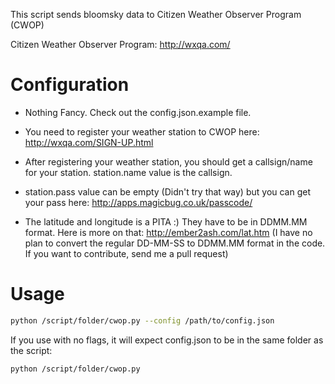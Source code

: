 This script sends bloomsky data to Citizen Weather Observer Program (CWOP)

Citizen Weather Observer Program: http://wxqa.com/

# Configuration
* Nothing Fancy. Check out the config.json.example file. 

* You need to register your weather station to CWOP here: http://wxqa.com/SIGN-UP.html

* After registering your weather station, you should get a callsign/name for your station. station.name value is the callsign. 

* station.pass value can be empty (Didn't try that way) but you can get your pass here: http://apps.magicbug.co.uk/passcode/ 

* The latitude and longitude is a PITA :) They have to be in DDMM.MM format. Here is more on that: http://ember2ash.com/lat.htm (I have no plan to convert the regular DD-MM-SS to DDMM.MM format in the code. If you want to contribute, send me a pull request)

# Usage

```bash
python /script/folder/cwop.py --config /path/to/config.json
```

If you use with no flags, it will expect config.json to be in the same folder as the script:

```bash
python /script/folder/cwop.py
```

